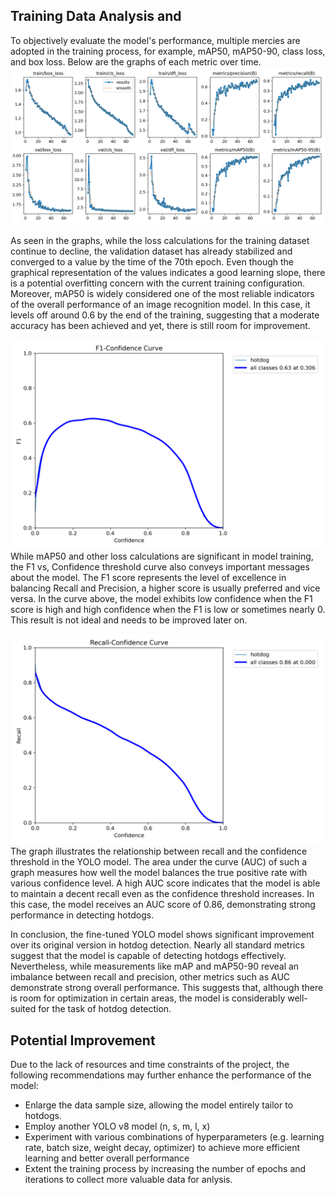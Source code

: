 ## Training Data Analysis and 
To objectively evaluate the model's performance, multiple mercies are adopted in the training process, for example, mAP50, mAP50-90, class loss, and box loss. Below are the graphs of each metric over time.
![result](Graphs/results.png)

As seen in the graphs, while the loss calculations for the training dataset continue to decline, the validation dataset has already stabilized and converged to a value by the time of the 70th epoch. Even though the graphical representation of the values indicates a good learning slope, there is a potential overfitting concern with the current training configuration. Moreover, mAP50 is widely considered one of the most reliable indicators of the overall performance of an image recognition model. In this case, it levels off around 0.6 by the end of the training, suggesting that a moderate accuracy has been achieved and yet, there is still room for improvement.

![f1_curve](Graphs/F1_curve.png)
While mAP50 and other loss calculations are significant in model training, the F1 vs, Confidence threshold curve also conveys important messages about the model. The F1 score represents the level of excellence in balancing Recall and Precision, a higher score is usually preferred and vice versa. In the curve above, the model exhibits low confidence when the F1 score is high and high confidence when the F1 is low or sometimes nearly 0. This result is not ideal and needs to be improved later on. 

![R_curve](Graphs\R_curve.png)
The graph illustrates the relationship between recall and the confidence threshold in the YOLO model. The area under the curve (AUC) of such a graph measures how well the model balances the true positive rate with various confidence level. A high AUC score indicates that the model is able to maintain a decent recall even as the confidence threshold increases. In this case, the model receives an AUC score of 0.86, demonstrating strong performance in detecting hotdogs.

In conclusion, the fine-tuned YOLO model shows significant improvement over its original version in hotdog detection. Nearly all standard metrics suggest that the model is capable of detecting hotdogs effectively. Nevertheless, while measurements like mAP and mAP50-90 reveal an imbalance between recall and precision, other metrics such as AUC demonstrate strong overall performance. This suggests that, although there is room for optimization in certain areas, the model is considerably well-suited for the task of hotdog detection.


## Potential Improvement 
Due to the lack of resources and time constraints of the project, the following recommendations may further enhance the performance of the model:

- Enlarge the data sample size, allowing the model entirely tailor to hotdogs.
- Employ another YOLO v8 model (n, s, m, l, x)
- Experiment with various combinations of hyperparameters (e.g. learning rate, batch size, weight decay, optimizer) to achieve more efficient learning and better overall performance
- Extent the training process by increasing the number of epochs and iterations to collect more valuable data for anlysis. 